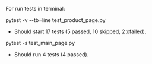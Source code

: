 For run tests in terminal:

pytest -v --tb=line test_product_page.py

* Should start 17 tests (5 passed, 10 skipped, 2 xfailed).

pytest -s test_main_page.py

* Should run 4 tests (4 passed).
